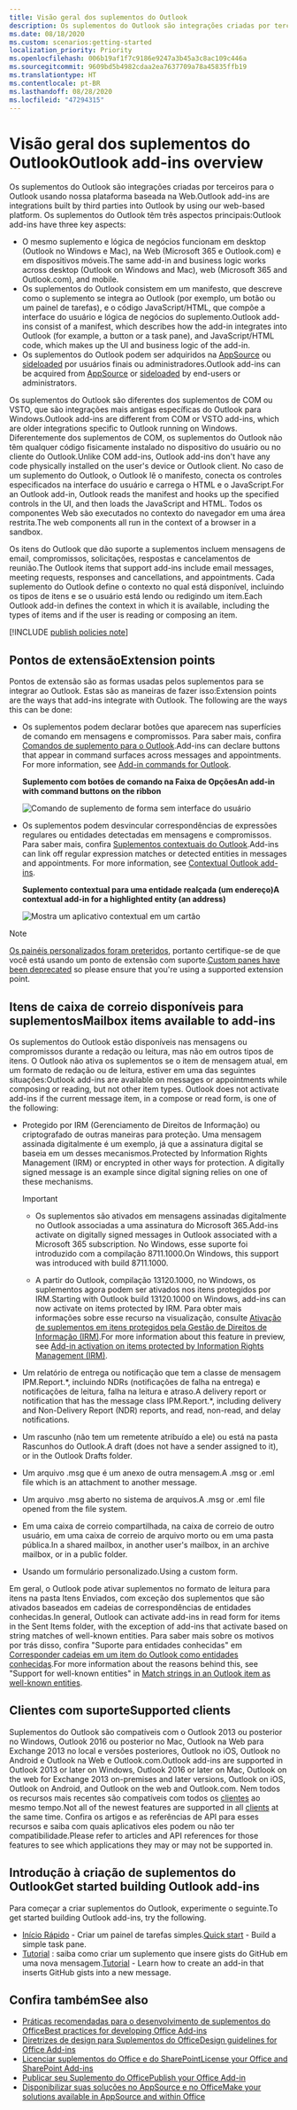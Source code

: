 ```yaml
---
title: Visão geral dos suplementos do Outlook
description: Os suplementos do Outlook são integrações criadas por terceiros para o Outlook usando nossa plataforma baseada na Web.
ms.date: 08/18/2020
ms.custom: scenarios:getting-started
localization_priority: Priority
ms.openlocfilehash: 006b19af1f7c9186e9247a3b45a3c8ac109c446a
ms.sourcegitcommit: 9609bd5b4982cdaa2ea7637709a78a45835ffb19
ms.translationtype: HT
ms.contentlocale: pt-BR
ms.lasthandoff: 08/28/2020
ms.locfileid: "47294315"
---
```

# <a name="outlook-add-ins-overview"></a><span data-ttu-id="3c79d-103">Visão geral dos suplementos do Outlook</span><span class="sxs-lookup"><span data-stu-id="3c79d-103">Outlook add-ins overview</span></span>

<span data-ttu-id="3c79d-104">Os suplementos do Outlook são integrações criadas por terceiros para o Outlook usando nossa plataforma baseada na Web.</span><span class="sxs-lookup"><span data-stu-id="3c79d-104">Outlook add-ins are integrations built by third parties into Outlook by using our web-based platform.</span></span> <span data-ttu-id="3c79d-105">Os suplementos do Outlook têm três aspectos principais:</span><span class="sxs-lookup"><span data-stu-id="3c79d-105">Outlook add-ins have three key aspects:</span></span>

- <span data-ttu-id="3c79d-106">O mesmo suplemento e lógica de negócios funcionam em desktop (Outlook no Windows e Mac), na Web (Microsoft 365 e Outlook.com) e em dispositivos móveis.</span><span class="sxs-lookup"><span data-stu-id="3c79d-106">The same add-in and business logic works across desktop (Outlook on Windows and Mac), web (Microsoft 365 and Outlook.com), and mobile.</span></span>
- <span data-ttu-id="3c79d-107">Os suplementos do Outlook consistem em um manifesto, que descreve como o suplemento se integra ao Outlook (por exemplo, um botão ou um painel de tarefas), e o código JavaScript/HTML, que compõe a interface do usuário e lógica de negócios do suplemento.</span><span class="sxs-lookup"><span data-stu-id="3c79d-107">Outlook add-ins consist of a manifest, which describes how the add-in integrates into Outlook (for example, a button or a task pane), and JavaScript/HTML code, which makes up the UI and business logic of the add-in.</span></span>
- <span data-ttu-id="3c79d-108">Os suplementos do Outlook podem ser adquiridos na [AppSource](https://appsource.microsoft.com) ou [sideloaded](sideload-outlook-add-ins-for-testing.md) por usuários finais ou administradores.</span><span class="sxs-lookup"><span data-stu-id="3c79d-108">Outlook add-ins can be acquired from [AppSource](https://appsource.microsoft.com) or [sideloaded](sideload-outlook-add-ins-for-testing.md) by end-users or administrators.</span></span>

<span data-ttu-id="3c79d-109">Os suplementos do Outlook são diferentes dos suplementos de COM ou VSTO, que são integrações mais antigas específicas do Outlook para Windows.</span><span class="sxs-lookup"><span data-stu-id="3c79d-109">Outlook add-ins are different from COM or VSTO add-ins, which are older integrations specific to Outlook running on Windows.</span></span> <span data-ttu-id="3c79d-110">Diferentemente dos suplementos de COM, os suplementos do Outlook não têm qualquer código fisicamente instalado no dispositivo do usuário ou no cliente do Outlook.</span><span class="sxs-lookup"><span data-stu-id="3c79d-110">Unlike COM add-ins, Outlook add-ins don't have any code physically installed on the user's device or Outlook client.</span></span> <span data-ttu-id="3c79d-111">No caso de um suplemento do Outlook, o Outlook lê o manifesto, conecta os controles especificados na interface do usuário e carrega o HTML e o JavaScript.</span><span class="sxs-lookup"><span data-stu-id="3c79d-111">For an Outlook add-in, Outlook reads the manifest and hooks up the specified controls in the UI, and then loads the JavaScript and HTML.</span></span> <span data-ttu-id="3c79d-112">Todos os componentes Web são executados no contexto do navegador em uma área restrita.</span><span class="sxs-lookup"><span data-stu-id="3c79d-112">The web components all run in the context of a browser in a sandbox.</span></span>

<span data-ttu-id="3c79d-113">Os itens do Outlook que dão suporte a suplementos incluem mensagens de email, compromissos, solicitações, respostas e cancelamentos de reunião.</span><span class="sxs-lookup"><span data-stu-id="3c79d-113">The Outlook items that support add-ins include email messages, meeting requests, responses and cancellations, and appointments.</span></span> <span data-ttu-id="3c79d-114">Cada suplemento do Outlook define o contexto no qual está disponível, incluindo os tipos de itens e se o usuário está lendo ou redigindo um item.</span><span class="sxs-lookup"><span data-stu-id="3c79d-114">Each Outlook add-in defines the context in which it is available, including the types of items and if the user is reading or composing an item.</span></span>

[!INCLUDE [publish policies note](../includes/note-publish-policies.md)]

## <a name="extension-points"></a><span data-ttu-id="3c79d-115">Pontos de extensão</span><span class="sxs-lookup"><span data-stu-id="3c79d-115">Extension points</span></span>

<span data-ttu-id="3c79d-p104">Pontos de extensão são as formas usadas pelos suplementos para se integrar ao Outlook. Estas são as maneiras de fazer isso:</span><span class="sxs-lookup"><span data-stu-id="3c79d-p104">Extension points are the ways that add-ins integrate with Outlook. The following are the ways this can be done:</span></span>

- <span data-ttu-id="3c79d-p105">Os suplementos podem declarar botões que aparecem nas superfícies de comando em mensagens e compromissos. Para saber mais, confira [Comandos de suplemento para o Outlook](add-in-commands-for-outlook.md).</span><span class="sxs-lookup"><span data-stu-id="3c79d-p105">Add-ins can declare buttons that appear in command surfaces across messages and appointments. For more information, see [Add-in commands for Outlook](add-in-commands-for-outlook.md).</span></span>

    <span data-ttu-id="3c79d-120">**Suplemento com botões de comando na Faixa de Opções**</span><span class="sxs-lookup"><span data-stu-id="3c79d-120">**An add-in with command buttons on the ribbon**</span></span>

    ![Comando de suplemento de forma sem interface do usuário](../images/uiless-command-shape.png)

- <span data-ttu-id="3c79d-p106">Os suplementos podem desvincular correspondências de expressões regulares ou entidades detectadas em mensagens e compromissos. Para saber mais, confira [Suplementos contextuais do Outlook](contextual-outlook-add-ins.md).</span><span class="sxs-lookup"><span data-stu-id="3c79d-p106">Add-ins can link off regular expression matches or detected entities in messages and appointments. For more information, see [Contextual Outlook add-ins](contextual-outlook-add-ins.md).</span></span>

    <span data-ttu-id="3c79d-124">**Suplemento contextual para uma entidade realçada (um endereço)**</span><span class="sxs-lookup"><span data-stu-id="3c79d-124">**A contextual add-in for a highlighted entity (an address)**</span></span>

    ![Mostra um aplicativo contextual em um cartão](../images/outlook-detected-entity-card.png)

> [!NOTE]
> <span data-ttu-id="3c79d-126">[Os painéis personalizados foram preteridos](https://developer.microsoft.com/outlook/blogs/make-your-add-ins-available-in-the-office-ribbon/), portanto certifique-se de que você está usando um ponto de extensão com suporte.</span><span class="sxs-lookup"><span data-stu-id="3c79d-126">[Custom panes have been deprecated](https://developer.microsoft.com/outlook/blogs/make-your-add-ins-available-in-the-office-ribbon/) so please ensure that you're using a supported extension point.</span></span>

## <a name="mailbox-items-available-to-add-ins"></a><span data-ttu-id="3c79d-127">Itens de caixa de correio disponíveis para suplementos</span><span class="sxs-lookup"><span data-stu-id="3c79d-127">Mailbox items available to add-ins</span></span>

<span data-ttu-id="3c79d-p107">Os suplementos do Outlook estão disponíveis nas mensagens ou compromissos durante a redação ou leitura, mas não em outros tipos de itens. O Outlook não ativa os suplementos se o item de mensagem atual, em um formato de redação ou de leitura, estiver em uma das seguintes situações:</span><span class="sxs-lookup"><span data-stu-id="3c79d-p107">Outlook add-ins are available on messages or appointments while composing or reading, but not other item types. Outlook does not activate add-ins if the current message item, in a compose or read form, is one of the following:</span></span>

- <span data-ttu-id="3c79d-p108">Protegido por IRM (Gerenciamento de Direitos de Informação) ou criptografado de outras maneiras para proteção. Uma mensagem assinada digitalmente é um exemplo, já que a assinatura digital se baseia em um desses mecanismos.</span><span class="sxs-lookup"><span data-stu-id="3c79d-p108">Protected by Information Rights Management (IRM) or encrypted in other ways for protection. A digitally signed message is an example since digital signing relies on one of these mechanisms.</span></span>

  > [!IMPORTANT]
  > - <span data-ttu-id="3c79d-132">Os suplementos são ativados em mensagens assinadas digitalmente no Outlook associadas a uma assinatura do Microsoft 365.</span><span class="sxs-lookup"><span data-stu-id="3c79d-132">Add-ins activate on digitally signed messages in Outlook associated with a Microsoft 365 subscription.</span></span> <span data-ttu-id="3c79d-133">No Windows, esse suporte foi introduzido com a compilação 8711.1000.</span><span class="sxs-lookup"><span data-stu-id="3c79d-133">On Windows, this support was introduced with build 8711.1000.</span></span>
  >
  > - <span data-ttu-id="3c79d-134">A partir do Outlook, compilação 13120.1000, no Windows, os suplementos agora podem ser ativados nos itens protegidos por IRM.</span><span class="sxs-lookup"><span data-stu-id="3c79d-134">Starting with Outlook build 13120.1000 on Windows, add-ins can now activate on items protected by IRM.</span></span> <span data-ttu-id="3c79d-135">Para obter mais informações sobre esse recurso na visualização, consulte [Ativação de suplementos em itens protegidos pela Gestão de Direitos de Informação (IRM)](../reference/objectmodel/preview-requirement-set/outlook-requirement-set-preview.md#add-in-activation-on-items-protected-by-information-rights-management-irm).</span><span class="sxs-lookup"><span data-stu-id="3c79d-135">For more information about this feature in preview, see [Add-in activation on items protected by Information Rights Management (IRM)](../reference/objectmodel/preview-requirement-set/outlook-requirement-set-preview.md#add-in-activation-on-items-protected-by-information-rights-management-irm).</span></span>

- <span data-ttu-id="3c79d-136">Um relatório de entrega ou notificação que tem a classe de mensagem IPM.Report.\*, incluindo NDRs (notificações de falha na entrega) e notificações de leitura, falha na leitura e atraso.</span><span class="sxs-lookup"><span data-stu-id="3c79d-136">A delivery report or notification that has the message class IPM.Report.\*, including delivery and Non-Delivery Report (NDR) reports, and read, non-read, and delay notifications.</span></span>

- <span data-ttu-id="3c79d-137">Um rascunho (não tem um remetente atribuído a ele) ou está na pasta Rascunhos do Outlook.</span><span class="sxs-lookup"><span data-stu-id="3c79d-137">A draft (does not have a sender assigned to it), or in the Outlook Drafts folder.</span></span>

- <span data-ttu-id="3c79d-138">Um arquivo .msg que é um anexo de outra mensagem.</span><span class="sxs-lookup"><span data-stu-id="3c79d-138">A .msg or .eml file which is an attachment to another message.</span></span>

- <span data-ttu-id="3c79d-139">Um arquivo .msg aberto no sistema de arquivos.</span><span class="sxs-lookup"><span data-stu-id="3c79d-139">A .msg or .eml file opened from the file system.</span></span>

- <span data-ttu-id="3c79d-140">Em uma caixa de correio compartilhada, na caixa de correio de outro usuário, em uma caixa de correio de arquivo morto ou em uma pasta pública.</span><span class="sxs-lookup"><span data-stu-id="3c79d-140">In a shared mailbox, in another user's mailbox, in an archive mailbox, or in a public folder.</span></span>

- <span data-ttu-id="3c79d-141">Usando um formulário personalizado.</span><span class="sxs-lookup"><span data-stu-id="3c79d-141">Using a custom form.</span></span>

<span data-ttu-id="3c79d-142">Em geral, o Outlook pode ativar suplementos no formato de leitura para itens na pasta Itens Enviados, com exceção dos suplementos que são ativados baseados em cadeias de correspondências de entidades conhecidas.</span><span class="sxs-lookup"><span data-stu-id="3c79d-142">In general, Outlook can activate add-ins in read form for items in the Sent Items folder, with the exception of add-ins that activate based on string matches of well-known entities.</span></span> <span data-ttu-id="3c79d-143">Para saber mais sobre os motivos por trás disso, confira "Suporte para entidades conhecidas" em [Corresponder cadeias em um item do Outlook como entidades conhecidas](match-strings-in-an-item-as-well-known-entities.md).</span><span class="sxs-lookup"><span data-stu-id="3c79d-143">For more information about the reasons behind this, see "Support for well-known entities" in [Match strings in an Outlook item as well-known entities](match-strings-in-an-item-as-well-known-entities.md).</span></span>

## <a name="supported-clients"></a><span data-ttu-id="3c79d-144">Clientes com suporte</span><span class="sxs-lookup"><span data-stu-id="3c79d-144">Supported clients</span></span>

<span data-ttu-id="3c79d-145">Suplementos do Outlook são compatíveis com o Outlook 2013 ou posterior no Windows, Outlook 2016 ou posterior no Mac, Outlook na Web para Exchange 2013 no local e versões posteriores, Outlook no iOS, Outlook no Android e Outlook na Web e Outlook.com.</span><span class="sxs-lookup"><span data-stu-id="3c79d-145">Outlook add-ins are supported in Outlook 2013 or later on Windows, Outlook 2016 or later on Mac, Outlook on the web for Exchange 2013 on-premises and later versions, Outlook on iOS, Outlook on Android, and Outlook on the web and Outlook.com.</span></span> <span data-ttu-id="3c79d-146">Nem todos os recursos mais recentes são compatíveis com todos os [clientes](../reference/requirement-sets/outlook-api-requirement-sets.md#requirement-sets-supported-by-exchange-servers-and-outlook-clients) ao mesmo tempo.</span><span class="sxs-lookup"><span data-stu-id="3c79d-146">Not all of the newest features are supported in all [clients](../reference/requirement-sets/outlook-api-requirement-sets.md#requirement-sets-supported-by-exchange-servers-and-outlook-clients) at the same time.</span></span> <span data-ttu-id="3c79d-147">Confira os artigos e as referências de API para esses recursos e saiba com quais aplicativos eles podem ou não ter compatibilidade.</span><span class="sxs-lookup"><span data-stu-id="3c79d-147">Please refer to articles and API references for those features to see which applications they may or may not be supported in.</span></span>


## <a name="get-started-building-outlook-add-ins"></a><span data-ttu-id="3c79d-148">Introdução à criação de suplementos do Outlook</span><span class="sxs-lookup"><span data-stu-id="3c79d-148">Get started building Outlook add-ins</span></span>

<span data-ttu-id="3c79d-149">Para começar a criar suplementos do Outlook, experimente o seguinte.</span><span class="sxs-lookup"><span data-stu-id="3c79d-149">To get started building Outlook add-ins, try the following.</span></span>

- <span data-ttu-id="3c79d-150">[Início Rápido](../quickstarts/outlook-quickstart.md) - Criar um painel de tarefas simples.</span><span class="sxs-lookup"><span data-stu-id="3c79d-150">[Quick start](../quickstarts/outlook-quickstart.md) - Build a simple task pane.</span></span>
- <span data-ttu-id="3c79d-151">[Tutorial](../tutorials/outlook-tutorial.md) : saiba como criar um suplemento que insere gists do GitHub em uma nova mensagem.</span><span class="sxs-lookup"><span data-stu-id="3c79d-151">[Tutorial](../tutorials/outlook-tutorial.md) - Learn how to create an add-in that inserts GitHub gists into a new message.</span></span>


## <a name="see-also"></a><span data-ttu-id="3c79d-152">Confira também</span><span class="sxs-lookup"><span data-stu-id="3c79d-152">See also</span></span>

- [<span data-ttu-id="3c79d-153">Práticas recomendadas para o desenvolvimento de suplementos do Office</span><span class="sxs-lookup"><span data-stu-id="3c79d-153">Best practices for developing Office Add-ins</span></span>](../concepts/add-in-development-best-practices.md)
- [<span data-ttu-id="3c79d-154">Diretrizes de design para Suplementos do Office</span><span class="sxs-lookup"><span data-stu-id="3c79d-154">Design guidelines for Office Add-ins</span></span>](../design/add-in-design.md)
- [<span data-ttu-id="3c79d-155">Licenciar suplementos do Office e do SharePoint</span><span class="sxs-lookup"><span data-stu-id="3c79d-155">License your Office and SharePoint Add-ins</span></span>](/office/dev/store/license-your-add-ins)
- [<span data-ttu-id="3c79d-156">Publicar seu Suplemento do Office</span><span class="sxs-lookup"><span data-stu-id="3c79d-156">Publish your Office Add-in</span></span>](../publish/publish.md)
- [<span data-ttu-id="3c79d-157">Disponibilizar suas soluções no AppSource e no Office</span><span class="sxs-lookup"><span data-stu-id="3c79d-157">Make your solutions available in AppSource and within Office</span></span>](/office/dev/store/submit-to-the-office-store)
